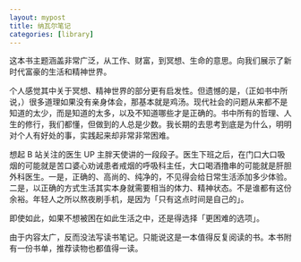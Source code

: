 ```yaml
---
layout: mypost
title: 纳瓦尔笔记
categories: [library]
---
```


这本书主题涵盖非常广泛，从工作、财富，到冥想、生命的意思。向我们展示了新时代富豪的生活和精神世界。

个人感觉其中关于冥想、精神世界的部分更有启发性。但遗憾的是，（正如书中所说，）很多道理如果没有亲身体会，那基本就是鸡汤。现代社会的问题从来都不是知道的太少，而是知道的太多，以及不知道哪些才是正确的。书中所有的哲理、人生的修行，我们都懂，但做到的人总是少数。我长期的去思考到底是为什么，明明对个人有好处的事，实践起来却非常非常困难。

想起 B 站关注的医生 UP 主胖天使讲的一段段子。医生下班之后，在门口大口吸烟的可能就是苦口婆心劝诫患者戒烟的呼吸科主任，大口喝酒撸串的可能就是肝胆外科医生。一是，正确的、高尚的、纯净的，不见得会给日常生活添加多少体验。二是，以正确的方式生活其实本身就需要相当的体力、精神状态。不是谁都有这份余裕。年轻人之所以熬夜刷手机，是因为「只有这点时间是自己的」。

即使如此，如果不想被困在如此生活之中，还是得选择「更困难的选项」。

由于内容太广，反而没法写读书笔记。只能说这是一本值得反复阅读的书。本书附有一份书单，推荐读物也都值得一读。
